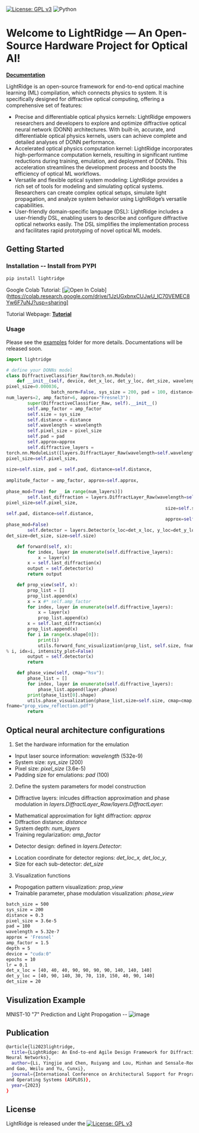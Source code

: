 [![License: GPL 
v3](https://img.shields.io/badge/License-GPLv3-blue.svg)](https://www.gnu.org/licenses/gpl-3.0)
![Python](https://img.shields.io/badge/python-3670A0?style=for-the-badge&logo=python&logoColor=ffdd54)

# Welcome to LightRidge — An Open-Source Hardware Project for Optical AI!
[**Documentation**](https://lightridge.github.io/lightridge/index.html#) 

LightRidge is an open-source framework for end-to-end optical machine learning (ML) 
compilation, which connects physics to system. It is specifically designed for 
diffractive optical computing, offering a comprehensive set of features:

- Precise and differentiable optical physics kernels: LightRidge empowers researchers 
and developers to explore and optimize diffractive optical neural network (DONN) 
architectures. With built-in, accurate, and differentiable optical physics kernels, 
users can achieve complete and detailed analyses of DONN performance.
- Accelerated optical physics computation kernel: LightRidge incorporates 
high-performance computation kernels, resulting in significant runtime reductions 
during training, emulation, and deployment of DONNs. This acceleration streamlines the 
development process and boosts the efficiency of optical ML workflows.
- Versatile and flexible optical system modeling: LightRidge provides a rich set of 
tools for modeling and simulating optical systems. Researchers can create complex 
optical setups, simulate light propagation, and analyze system behavior using 
LightRidge’s versatile capabilities.
- User-friendly domain-specific language (DSL): LightRidge includes a user-friendly 
DSL, enabling users to describe and configure diffractive optical networks easily. The 
DSL simplifies the implementation process and facilitates rapid prototyping of novel 
optical ML models.


## Getting Started

### Installation -- Install from PYPI

```bash
pip install lightridge
```
 

Google Colab Tutorial: [![Open In 
Colab](https://colab.research.google.com/assets/colab-badge.svg)](https://colab.research.google.com/drive/1JzUGxbnxCUJwU_IC70VEMEC8Yw6F7uNJ?usp=sharing]

Tutorial Webpage: 
[**Tutorial**](https://lightridge.github.io/lightridge/lightridge_tutorial_ASPLOS24_AE.html)


### Usage
Please see the [examples](examples/) folder for more details. Documentations will be 
released soon.
```python
import lightridge

# define your DONNs model
class DiffractiveClassifier_Raw(torch.nn.Module):
    def __init__(self, device, det_x_loc, det_y_loc, det_size, wavelength=5.32e-7, 
pixel_size=0.000036,
                 batch_norm=False, sys_size = 200, pad = 100, distance=0.1, 
num_layers=2, amp_factor=6, approx="Fresnel3"):
        super(DiffractiveClassifier_Raw, self).__init__()
        self.amp_factor = amp_factor
        self.size = sys_size
        self.distance = distance
        self.wavelength = wavelength
        self.pixel_size = pixel_size
        self.pad = pad
        self.approx=approx
        self.diffractive_layers = 
torch.nn.ModuleList([layers.DiffractLayer_Raw(wavelength=self.wavelength, 
pixel_size=self.pixel_size,
                                                                                    
size=self.size, pad = self.pad, distance=self.distance,
                                                                                    
amplitude_factor = amp_factor, approx=self.approx,
                                                                                    
phase_mod=True) for _ in range(num_layers)])
        self.last_diffraction = layers.DiffractLayer_Raw(wavelength=self.wavelength, 
pixel_size=self.pixel_size,
                                                            size=self.size, pad = 
self.pad, distance=self.distance,
                                                            approx=self.approx, 
phase_mod=False)
        self.detector = layers.Detector(x_loc=det_x_loc, y_loc=det_y_loc, 
det_size=det_size, size=self.size)

    def forward(self, x):
        for index, layer in enumerate(self.diffractive_layers):
            x = layer(x)
        x = self.last_diffraction(x)
        output = self.detector(x)
        return output

    def prop_view(self, x):
        prop_list = []
        prop_list.append(x)
        x = x #* self.amp_factor
        for index, layer in enumerate(self.diffractive_layers):
            x = layer(x)
            prop_list.append(x)
        x = self.last_diffraction(x)
        prop_list.append(x)
        for i in range(x.shape[0]):
            print(i)
            utils.forward_func_visualization(prop_list, self.size, fname="mnist_%s.pdf" 
% i, idx=i, intensity_plot=False)
        output = self.detector(x)
        return

    def phase_view(self, cmap="hsv"):
        phase_list = []
        for index, layer in enumerate(self.diffractive_layers):
            phase_list.append(layer.phase)
        print(phase_list[0].shape)
        utils.phase_visualization(phase_list,size=self.size, cmap=cmap, 
fname="prop_view_reflection.pdf")
        return
```


## Optical neural architecture configurations

1. Set the hardware information for the emulation

*   Input laser source information: *wavelength* (532e-9)
*   System size: *sys_size* (200)
*   Pixel size: *pixel_size* (3.6e-5)
*   Padding size for emulations: *pad* (100)

2.   Define the system parameters for model construction

*   Diffractive layers: inlcudes diffraction approximation and phase modulation in 
*layers.DiffractLayer_Raw/layers.DiffractLayer*:
  - Mathematical approximation for light diffraction: *approx*
  - Diffraction distance: *distance*
  - System depth: *num_layers*
  - Training regularization: *amp_factor*


*   Detector design: defined in *layers.Detector*:
  - Location coordinate for detector regions: *det_loc_x,
det_loc_y*,
  - Size for each sub-detector: *det_size*





3.   Visualization functions
*    Propogation pattern visualization: *prop_view*
*    Trainable parameter, phase modulation visualization: *phase_view*

```bash
batch_size = 500
sys_size = 200
distance = 0.3
pixel_size = 3.6e-5
pad = 100
wavelength = 5.32e-7
approx = 'Fresnel'
amp_factor = 1.5
depth = 5
device = "cuda:0"
epochs = 10
lr = 0.1
det_x_loc = [40, 40, 40, 90, 90, 90, 90, 140, 140, 140]
det_y_loc = [40, 90, 140, 30, 70, 110, 150, 40, 90, 140]
det_size = 20
```

## Visulization Example

MNIST-10 "7" Prediction and Light Propogation --
![image](https://lightridge.github.io/lightridge/_images/lightridge_tutorial_ASPLOS24_21_1.png)


## Publication
```bash
@article{li2023lightridge,
  title={LightRidge: An End-to-end Agile Design Framework for Diffractive Optical 
Neural Networks},
  author={Li, Yingjie and Chen, Ruiyang and Lou, Minhan and Sensale-Rodriguez, Berardi 
and Gao, Weilu and Yu, Cunxi},
  journal={International Conference on Architectural Support for Programming Languages 
and Operating Systems (ASPLOS)},
  year={2023}
}
```

## License
LightRidge is released under the [![License: GPL 
v3](https://img.shields.io/badge/License-GPLv3-blue.svg)](https://www.gnu.org/licenses/gpl-3.0)
